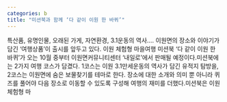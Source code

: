 ```yaml
---
categories: b
title: "미션북과 함께 ‘다 같이 이원 한 바퀴’"
---
```

특산품, 유명인물, 오래된 가게, 자연환경, 3.1운동의 역사…. 이원면의 장소와 이야기가 담긴 ‘여행상품’이 출시를 앞두고 있다. 이원 체험형 마을여행 미션북 ‘다 같이 이원 한 바퀴’가 오는 10월 중부터 이원면커뮤니티센터 ‘내일로’에서 판매될 예정이다.미션북에는 2가지 여행 코스가 담겼다. 1코스는 이원 3.1만세운동의 역사가 담긴 유적지 탐방을, 2코스는 이원면에 숨은 보물찾기를 테마로 한다. 장소에 대한 소개와 의미 뿐 아니라 퀴즈를 풀어야 다음 장소로 이동할 수 있도록 구성해 여행의 재미를 더했다.미션북은 이원 체험형 마